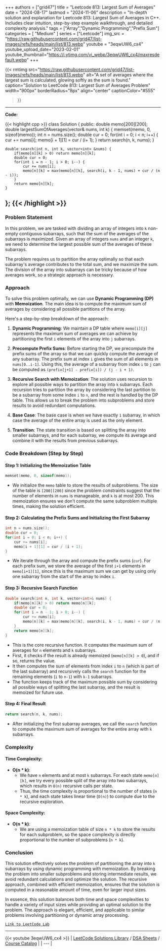
+++
authors = ["grid47"]
title = "Leetcode 813: Largest Sum of Averages"
date = "2024-08-17"
lastmod = "2024-11-06"
description = "In-depth solution and explanation for Leetcode 813: Largest Sum of Averages in C++. Includes clear intuition, step-by-step example walkthrough, and detailed complexity analysis."
tags = ["Array","Dynamic Programming","Prefix Sum"]
categories = [
    "Medium"
]
series = ["Leetcode"]
img_src = "https://raw.githubusercontent.com/grid47/list-images/refs/heads/main/list/813.webp"
youtube = "3eqwUW6_cx4"
youtube_upload_date="2023-02-01"
youtube_thumbnail="https://i.ytimg.com/vi_webp/3eqwUW6_cx4/maxresdefault.webp"
+++


{{< rmtimg 
    src="https://raw.githubusercontent.com/grid47/list-images/refs/heads/main/list/813.webp" 
    alt="A set of averages where the largest sum is calculated, glowing softly as the sum is found."
    caption="Solution to LeetCode 813: Largest Sum of Averages Problem"
    width="900px"
    borderRadius="8px"
    align="center" 
    captionColor="#555"
>}}
---
**Code:**

{{< highlight cpp >}}
class Solution {
public:
    double memo[200][200];
    double largestSumOfAverages(vector<int>& nums, int k) {
        memset(memo, 0, sizeof(memo));
        int n = nums.size();
        double cur = 0;
        for(int i = 0; i < n; i++) {
            cur += nums[i];
            memo[i + 1][1] = cur / (i+ 1);
        }
        return search(n, k, nums);
    }

    double search(int n, int k, vector<int> &nums) {
        if(memo[n][k] > 0) return memo[n][k];
        double cur = 0;
        for(int i = n - 1; i > 0; i--) {
            cur += nums[i];
            memo[n][k] = max(memo[n][k], search(i, k - 1, nums) + cur / (n - i));
        }
        return memo[n][k];
    }
};
{{< /highlight >}}
---

### Problem Statement

In this problem, we are tasked with dividing an array of integers into `k` non-empty contiguous subarrays, such that the sum of the averages of the subarrays is maximized. Given an array of integers `nums` and an integer `k`, we need to determine the largest possible sum of the averages of these subarrays. 

The problem requires us to partition the array optimally so that each subarray's average contributes to the total sum, and we maximize the sum. The division of the array into subarrays can be tricky because of how averages work, so a strategic approach is necessary.

### Approach

To solve this problem optimally, we can use **Dynamic Programming (DP)** with **Memoization**. The main idea is to compute the maximum sum of averages by considering all possible partitions of the array.

Here's a step-by-step breakdown of the approach:

1. **Dynamic Programming**: We maintain a DP table where `memo[i][j]` represents the maximum sum of averages we can achieve by partitioning the first `i` elements of the array into `j` subarrays.
   
2. **Precompute Prefix Sums**: Before starting the DP, we precompute the prefix sums of the array so that we can quickly compute the average of any subarray. The prefix sum at index `i` gives the sum of all elements in `nums[0..i-1]`. Using this, the average of a subarray from index `i` to `j` can be computed as `(prefix[j+1] - prefix[i]) / (j - i + 1)`.

3. **Recursive Search with Memoization**: The solution uses recursion to explore all possible ways to partition the array into `k` subarrays. Each recursion tries to partition the array by considering the last partition to be a subarray from some index `i` to `n`, and the rest is handled by the DP table. This allows us to break the problem into subproblems and store results to avoid redundant computations.

4. **Base Case**: The base case is when we have exactly `1` subarray, in which case the average of the entire array is used as the only element. 

5. **Transition**: The state transition is based on splitting the array into smaller subarrays, and for each subarray, we compute its average and combine it with the results from previous subarrays.

### Code Breakdown (Step by Step)

#### Step 1: Initializing the Memoization Table
```cpp
memset(memo, 0, sizeof(memo));
```
- We initialize the `memo` table to store the results of subproblems. The size of the table is `[200][200]` since the problem constraints suggest that the number of elements in `nums` is manageable, and `k` is at most 200. This memoization ensures we don’t compute the same subproblem multiple times, making the solution efficient.

#### Step 2: Calculating the Prefix Sums and Initializing the First Subarray
```cpp
int n = nums.size();
double cur = 0;
for(int i = 0; i < n; i++) {
    cur += nums[i];
    memo[i + 1][1] = cur / (i + 1);
}
```
- We iterate through the array and compute the prefix sums (`cur`). For each prefix sum, we store the average of the first `i+1` elements in `memo[i+1][1]`, since this is the maximum sum we can get by using only one subarray from the start of the array to index `i`.

#### Step 3: Recursive Search Function
```cpp
double search(int n, int k, vector<int>& nums) {
    if(memo[n][k] > 0) return memo[n][k];
    double cur = 0;
    for(int i = n - 1; i > 0; i--) {
        cur += nums[i];
        memo[n][k] = max(memo[n][k], search(i, k - 1, nums) + cur / (n - i));
    }
    return memo[n][k];
}
```
- This is the core recursive function. It computes the maximum sum of averages for `n` elements and `k` subarrays.
- First, it checks if the result is already memoized (`memo[n][k] > 0`), and if so, returns the value.
- It then computes the sum of elements from index `i` to `n` (which is part of the last subarray) and recursively calls the `search` function for the remaining elements (`i` to `n-1`) with `k-1` subarrays.
- The function keeps track of the maximum possible sum by considering all possible ways of splitting the last subarray, and the result is memoized for future use.

#### Step 4: Final Result
```cpp
return search(n, k, nums);
```
- After initializing the first subarray averages, we call the `search` function to compute the maximum sum of averages for the entire array with `k` subarrays.

### Complexity

#### Time Complexity:
- **O(n * k)**: 
   - We have `n` elements and at most `k` subarrays. For each state `memo[n][k]`, we try every possible split of the array into two subarrays, which results in `O(n)` recursive calls per state.
   - Thus, the time complexity is proportional to the number of states (`n * k`), and each state takes linear time (`O(n)`) to compute due to the recursive exploration.

#### Space Complexity:
- **O(n * k)**:
   - We are using a memoization table of size `n * k` to store the results for each subproblem, so the space complexity is directly proportional to the number of subproblems (`n * k`).

### Conclusion

This solution effectively solves the problem of partitioning the array into `k` subarrays by using dynamic programming with memoization. By breaking the problem into smaller subproblems and storing intermediate results, we avoid redundant calculations and optimize the solution. The recursive approach, combined with efficient memoization, ensures that the solution is computed in a reasonable amount of time, even for larger input sizes.

In essence, this solution balances both time and space complexities to handle a variety of input sizes while providing an optimal solution to the problem. The approach is elegant, efficient, and applicable to similar problems involving partitioning or dynamic array processing.

[`Link to LeetCode Lab`](https://leetcode.com/problems/largest-sum-of-averages/description/)

---
{{< youtube 3eqwUW6_cx4 >}}
| [LeetCode Solutions Library](https://grid47.xyz/leetcode/) / [DSA Sheets](https://grid47.xyz/sheets/) / [Course Catalog](https://grid47.xyz/courses/) |
| --- |
